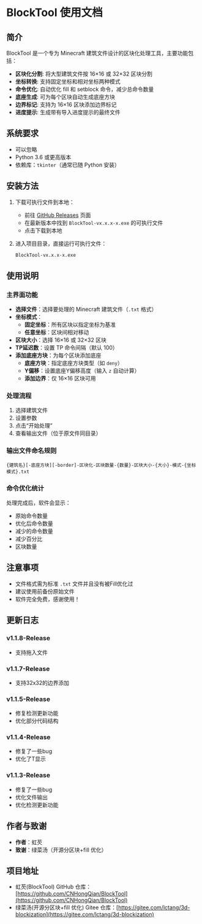 # BlockTool 使用文档

## 简介

BlockTool 是一个专为 Minecraft 建筑文件设计的区块化处理工具，主要功能包括：

- **区块化分割**: 将大型建筑文件按 16×16 或 32×32 区块分割
- **坐标转换**: 支持固定坐标和相对坐标两种模式
- **命令优化**: 自动优化 fill 和 setblock 命令，减少总命令数量
- **底座生成**: 可为每个区块自动生成底座方块
- **边界标记**: 支持为 16×16 区块添加边界标记
- **进度提示**: 生成带有导入进度提示的最终文件

## 系统要求

- 可以忽略
- Python 3.6 或更高版本
- 依赖库：`tkinter`（通常已随 Python 安装）

## 安装方法

1. 下载可执行文件到本地：

   - 前往 [GitHub Releases](https://github.com/CNHongQian/BlockTool/releases/latest) 页面
   - 在最新版本中找到 `BlockTool-vx.x.x-x.exe` 的可执行文件
   - 点击下载到本地

2. 进入项目目录，直接运行可执行文件：
   ```bash
   BlockTool-vx.x.x-x.exe
   ```

## 使用说明

### 主界面功能

- **选择文件**：选择要处理的 Minecraft 建筑文件（`.txt` 格式）
- **坐标模式**：
  - **固定坐标**：所有区块以指定坐标为基准
  - **任意坐标**：区块间相对移动
- **区块大小**：选择 16×16 或 32×32 区块
- **TP延迟数**：设置 TP 命令间隔（默认 100）
- **添加底座方块**：为每个区块添加底座
  - **底座方块**：指定底座方块类型（如 `deny`）
  - **Y偏移**：设置底座Y偏移高度（输入 `z` 自动计算）
  - **添加边界**：仅 16×16 区块可用

### 处理流程

1. 选择建筑文件
2. 设置参数
3. 点击“开始处理”
4. 查看输出文件（位于原文件同目录）

### 输出文件命名规则

```
{建筑名}[-底座方块][-border]-区块化-区块数量-{数量}-区块大小-{大小}-模式-{坐标模式}.txt
```

### 命令优化统计

处理完成后，软件会显示：
- 原始命令数量
- 优化后命令数量
- 减少的命令数量
- 减少百分比
- 区块数量

## 注意事项

- 文件格式需为标准 `.txt` 文件并且没有被Fill优化过
- 建议使用前备份原始文件
- 软件完全免费，感谢使用！

## 更新日志

### v1.1.8-Release
- 支持拖入文件

### v1.1.7-Release
- 支持32x32的边界添加

### v1.1.5-Release
- 修复检测更新功能
- 优化部分代码结构

### v1.1.4-Release
- 修复了一些bug
- 优化了T显示

### v1.1.3-Release
- 修复了一些bug
- 优化文件输出
- 优化检测更新功能


## 作者与致谢

- **作者**：虹芡
- **致谢**：绿菜汤（开源分区块+fill 优化）

## 项目地址

- 虹芡(BlockTool) GitHub 仓库：[https://github.com/CNHongQian/BlockTool](https://github.com/CNHongQian/BlockTool)
- 绿菜汤(开源分区块+fill 优化) Gitee 仓库：[https://gitee.com/lctang/3d-blockization](https://gitee.com/lctang/3d-blockization)
